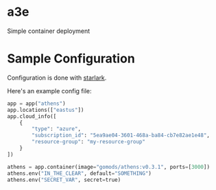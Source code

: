 # a3e

Simple container deployment

# Sample Configuration

Configuration is done with [starlark](https://github.com/google/starlark-go/).

Here's an example config file:

```python
app = app("athens")
app.locations(["eastus"])
app.cloud_info([
    {
        "type": "azure",
        "subscription_id": "5ea9ae04-3601-468a-ba84-cb7e82ae1e48",
        "resource-group": "my-resource-group"
    }
])

athens = app.container(image="gomods/athens:v0.3.1", ports=[3000])
athens.env("IN_THE_CLEAR", default="SOMETHING")
athens.env("SECRET_VAR", secret=true)
```
